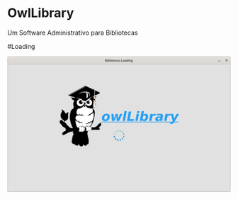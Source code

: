# OwlLibrary
Um Software Administrativo para Bibliotecas 

#Loading


<img src="https://github.com/AlexandreJusten/OwlLibrary/blob/main/img_Readme/Loading2.png" min-width="400px" max-width="600px" width="600px" align="left" alt="Computador iuriCode">
